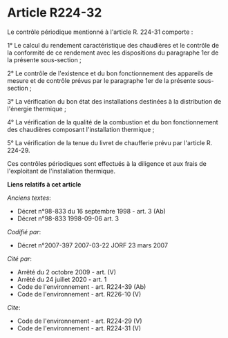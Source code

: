 # Article R224-32

Le contrôle périodique mentionné à l'article R. 224-31 comporte :

1° Le calcul du rendement caractéristique des chaudières et le contrôle de la conformité de ce rendement avec les
dispositions du paragraphe 1er de la présente sous-section  ;

2° Le contrôle de l'existence et du bon fonctionnement des appareils de mesure et de contrôle prévus par le paragraphe 1er de
la présente sous-section ;

3° La vérification du bon état des installations destinées à la distribution de l'énergie thermique ;

4° La vérification de la qualité de la combustion et du bon fonctionnement des chaudières composant l'installation
thermique ;

5° La vérification de la tenue du livret de chaufferie prévu par l'article R. 224-29.

Ces contrôles périodiques sont effectués à la diligence et aux frais de l'exploitant de l'installation thermique.

**Liens relatifs à cet article**

_Anciens textes_:

  - Décret n°98-833 du 16 septembre 1998 - art. 3 (Ab)
  - Décret n°98-833 1998-09-06 art. 3

_Codifié par_:

  - Décret n°2007-397 2007-03-22 JORF 23 mars 2007

_Cité par_:

  - Arrêté du 2 octobre 2009 - art. (V)
  - Arrêté du 24 juillet 2020 - art. 1
  - Code de l'environnement - art. R224-39 (Ab)
  - Code de l'environnement - art. R226-10 (V)

_Cite_:

  - Code de l'environnement - art. R224-29 (V)
  - Code de l'environnement - art. R224-31 (V)
